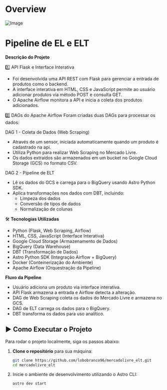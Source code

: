 Overview
========
![Image](https://github.com/user-attachments/assets/c1fc1ea6-8431-47eb-8786-a40b8a6381b7)


# Pipeline de EL e ELT 

**Descrição do Projeto**

1️⃣ API Flask e Interface Interativa
  - Foi desenvolvida uma API REST com Flask para gerenciar a entrada de produtos como o backend.
  - A interface interativa em HTML, CSS e JavaScript permite ao usuário adicionar produtos via método POST e consulta GET.
  - O Apache Airflow monitora a API e inicia a coleta dos produtos adicionados.

2️⃣ DAGs do Apache Airflow
Foram criadas duas DAGs para processar os dados:

DAG 1 - Coleta de Dados (Web Scraping)
  - Através de um sensor, iniciada automaticamente quando um produto é cadastrado na api.
  - Utiliza Python para realizar Web Scraping no Mercado Livre.
  - Os dados extraídos são armazenados em um bucket no Google Cloud Storage (GCS) no formato CSV.

DAG 2 - Pipeline de ELT
  - Lê os dados do GCS e carrega para o BigQuery usando Astro Python SDK.
  - Aplica transformações nos dados com DBT, incluindo:
      - Limpeza dos dados
      - Conversão de tipos de dados
      - Normalização de colunas

🛠 **Tecnologias Utilizadas**
  - Python (Flask, Web Scraping, Airflow)
  - HTML, CSS, JavaScript (Interface Interativa)
  - Google Cloud Storage (Armazenamento de Dados)
  - BigQuery (Data Warehouse)
  - DBT (Transformação de Dados)
  - Astro Python SDK (Integração Airflow + BigQuery)
  - Docker (Conteinerização do Ambiente)
  - Apache Airflow (Orquestração da Pipeline)

**Fluxo da Pipeline**
  - Usuário adiciona um produto via interface interativa.
  - API Flask armazena a entrada e Airflow detecta a alteração.
  - DAG de Web Scraping coleta os dados do Mercado Livre e armazena no GCS.
  - DAG de ELT carrega os dados para o BigQuery.
  - DBT transforma os dados para uso analítico.

## ▶ Como Executar o Projeto

Para rodar o projeto localmente, siga os passos abaixo:

1. **Clone o repositório** para sua máquina:
   ```sh
   git clone https://github.com/lobobranco96/mercadolivre_elt.git
   cd mercadolivre_elt

2. Inicie o ambiente de desenvolvimento utilizando o Astro CLI:
   ```sh
   astro dev start
